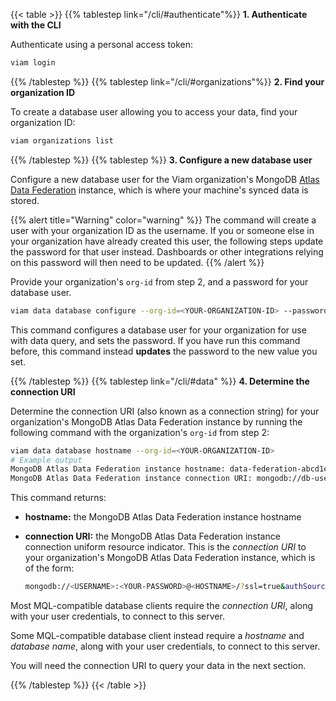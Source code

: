 {{< table >}}
{{% tablestep link="/cli/#authenticate"%}}
**1. Authenticate with the CLI**

Authenticate using a personal access token:

```sh {class="command-line" data-prompt="$"}
viam login
```

{{% /tablestep %}}
{{% tablestep link="/cli/#organizations"%}}
**2. Find your organization ID**

To create a database user allowing you to access your data, find your organization ID:

```sh {class="command-line" data-prompt="$"}
viam organizations list
```

{{% /tablestep %}}
{{% tablestep %}}
**3. Configure a new database user**

Configure a new database user for the Viam organization's MongoDB [Atlas Data Federation](https://www.mongodb.com/docs/atlas/data-federation/overview/) instance, which is where your machine's synced data is stored.

{{% alert title="Warning" color="warning" %}}
The command will create a user with your organization ID as the username.
If you or someone else in your organization have already created this user, the following steps update the password for that user instead.
Dashboards or other integrations relying on this password will then need to be updated.
{{% /alert %}}

Provide your organization's `org-id` from step 2, and a password for your database user.

```sh {class="command-line" data-prompt="$"}
viam data database configure --org-id=<YOUR-ORGANIZATION-ID> --password=<NEW-DBUSER-PASSWORD>
```

This command configures a database user for your organization for use with data query, and sets the password.
If you have run this command before, this command instead **updates** the password to the new value you set.

{{% /tablestep %}}
{{% tablestep link="/cli/#data" %}}
**4. Determine the connection URI**

Determine the connection URI (also known as a connection string) for your organization's MongoDB Atlas Data Federation instance by running the following command with the organization's `org-id` from step 2:

```sh {class="command-line" data-prompt="$" data-output="2-10"}
viam data database hostname --org-id=<YOUR-ORGANIZATION-ID>
# Example output
MongoDB Atlas Data Federation instance hostname: data-federation-abcd1e2f-a1b2-3c45-de6f-ab123456c123-0z9yx.a.query.mongodb.net
MongoDB Atlas Data Federation instance connection URI: mongodb://db-user-abcd1e2f-a1b2-3c45-de6f-ab123456c123:YOUR-PASSWORD-HERE@data-federation-abcd1e2f-a1b2-3c45-de6f-ab123456c123-0z9yx.a.query.mongodb.net/?ssl=true&authSource=admin
```

This command returns:

- **hostname:** the MongoDB Atlas Data Federation instance hostname
- **connection URI:** the MongoDB Atlas Data Federation instance connection uniform resource indicator.
  This is the _connection URI_ to your organization's MongoDB Atlas Data Federation instance, which is of the form:

  ```sh {class="command-line" data-prompt="$"}
  mongodb://<USERNAME>:<YOUR-PASSWORD>@<HOSTNAME>/?ssl=true&authSource=admin
  ```

Most MQL-compatible database clients require the _connection URI_, along with your user credentials, to connect to this server.

Some MQL-compatible database client instead require a _hostname_ and _database name_, along with your user credentials, to connect to this server.

You will need the connection URI to query your data in the next section.

{{% /tablestep %}}
{{< /table >}}
